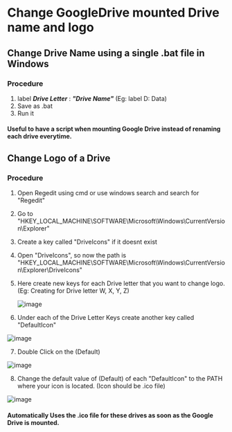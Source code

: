 # Change GoogleDrive mounted Drive name and logo

## Change Drive Name using a single .bat file in Windows
### Procedure
1. label ***Drive Letter*** : ***"Drive Name"*** (Eg: label D: Data)
2. Save as .bat
3. Run it

#### Useful to have a script when mounting Google Drive instead of renaming each drive everytime.

## Change Logo of a Drive
### Procedure
1. Open Regedit using cmd or use windows search and search for "Regedit"
2. Go to "HKEY_LOCAL_MACHINE\SOFTWARE\Microsoft\Windows\CurrentVersion\Explorer"
3. Create a key called "DriveIcons" if it doesnt exist
4. Open "DriveIcons", so now the path is "HKEY_LOCAL_MACHINE\SOFTWARE\Microsoft\Windows\CurrentVersion\Explorer\DriveIcons"
5. Here create new keys for each Drive letter that you want to change logo. (Eg: Creating for Drive letter W, X, Y, Z)

   ![image](https://github.com/user-attachments/assets/48996eff-c5ad-41a9-bca1-4ae3a1924b6d)

6. Under each of the Drive Letter Keys create another key called "DefaultIcon"

![image](https://github.com/user-attachments/assets/25e9b2ac-3854-4c29-9272-81c4154627cf)

7. Double Click on the (Default)

![image](https://github.com/user-attachments/assets/b5d677d6-466b-4de0-8ae9-fcf8cfde8ff0)

8. Change the default value of (Default) of each "DefaultIcon" to the PATH where your icon is located. (Icon should be .ico file)

![image](https://github.com/user-attachments/assets/21e5e17e-8ea3-4a19-9e70-52c4d7a6ebce)

#### Automatically Uses the .ico file for these drives as soon as the Google Drive is mounted.

   
